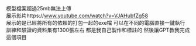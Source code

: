 模型檔案超過25mb無法上傳  
展示影片https://www.youtube.com/watch?v=VJAHubfZg58  
展示的是已經將所有的依賴的打包一起的exe檔 可以在不同的電腦直接一鍵執行  
訓練和驗證的資料集有1300張左右 都是我自己製作和標註的 然後讓GPT教我完成這個項目  
